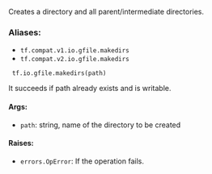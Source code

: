 
Creates a directory and all parent/intermediate directories.
### Aliases:
- `tf.compat.v1.io.gfile.makedirs`
- `tf.compat.v2.io.gfile.makedirs`

```
 tf.io.gfile.makedirs(path)
```

It succeeds if path already exists and is writable.
#### Args:
- `path`: string, name of the directory to be created
#### Raises:
- `errors.OpError`: If the operation fails.
